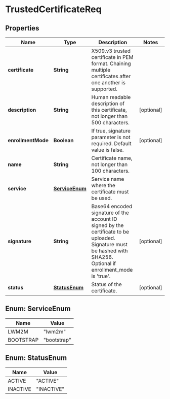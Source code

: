 
# TrustedCertificateReq

## Properties
Name | Type | Description | Notes
------------ | ------------- | ------------- | -------------
**certificate** | **String** | X509.v3 trusted certificate in PEM format. Chaining multiple certificates after one another is supported. | 
**description** | **String** | Human readable description of this certificate, not longer than 500 characters. |  [optional]
**enrollmentMode** | **Boolean** | If true, signature parameter is not required. Default value is false. |  [optional]
**name** | **String** | Certificate name, not longer than 100 characters. | 
**service** | [**ServiceEnum**](#ServiceEnum) | Service name where the certificate must be used. | 
**signature** | **String** | Base64 encoded signature of the account ID signed by the certificate to be uploaded. Signature must be hashed with SHA256. Optional if enrollment_mode is &#39;true&#39;. |  [optional]
**status** | [**StatusEnum**](#StatusEnum) | Status of the certificate. |  [optional]


<a name="ServiceEnum"></a>
## Enum: ServiceEnum
Name | Value
---- | -----
LWM2M | &quot;lwm2m&quot;
BOOTSTRAP | &quot;bootstrap&quot;


<a name="StatusEnum"></a>
## Enum: StatusEnum
Name | Value
---- | -----
ACTIVE | &quot;ACTIVE&quot;
INACTIVE | &quot;INACTIVE&quot;



